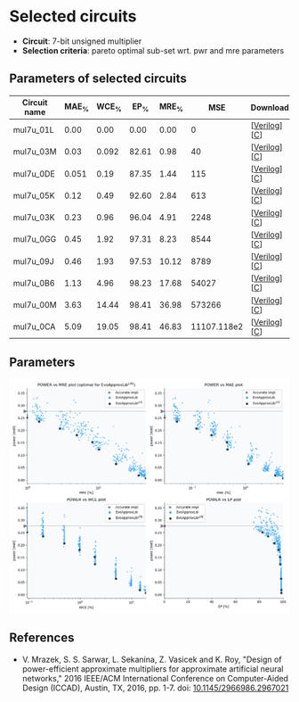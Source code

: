 
Selected circuits
===================
 - **Circuit**: 7-bit unsigned multiplier
 - **Selection criteria**: pareto optimal sub-set wrt. pwr and mre parameters

Parameters of selected circuits
----------------------------

| Circuit name | MAE<sub>%</sub> | WCE<sub>%</sub> | EP<sub>%</sub> | MRE<sub>%</sub> | MSE | Download |
| --- |  --- | --- | --- | --- | --- | --- | 
| mul7u_01L | 0.00 | 0.00 | 0.00 | 0.00 | 0 |  [[Verilog](mul7u_01L.v)]  [[C](mul7u_01L.c)] |
| mul7u_03M | 0.03 | 0.092 | 82.61 | 0.98 | 40 |  [[Verilog](mul7u_03M.v)]  [[C](mul7u_03M.c)] |
| mul7u_0DE | 0.051 | 0.19 | 87.35 | 1.44 | 115 |  [[Verilog](mul7u_0DE.v)]  [[C](mul7u_0DE.c)] |
| mul7u_05K | 0.12 | 0.49 | 92.60 | 2.84 | 613 |  [[Verilog](mul7u_05K.v)]  [[C](mul7u_05K.c)] |
| mul7u_03K | 0.23 | 0.96 | 96.04 | 4.91 | 2248 |  [[Verilog](mul7u_03K.v)]  [[C](mul7u_03K.c)] |
| mul7u_0GG | 0.45 | 1.92 | 97.31 | 8.23 | 8544 |  [[Verilog](mul7u_0GG.v)]  [[C](mul7u_0GG.c)] |
| mul7u_09J | 0.46 | 1.93 | 97.53 | 10.12 | 8789 |  [[Verilog](mul7u_09J.v)]  [[C](mul7u_09J.c)] |
| mul7u_0B6 | 1.13 | 4.96 | 98.23 | 17.68 | 54027 |  [[Verilog](mul7u_0B6.v)]  [[C](mul7u_0B6.c)] |
| mul7u_00M | 3.63 | 14.44 | 98.41 | 36.98 | 573266 |  [[Verilog](mul7u_00M.v)]  [[C](mul7u_00M.c)] |
| mul7u_0CA | 5.09 | 19.05 | 98.41 | 46.83 | 11107.118e2 |  [[Verilog](mul7u_0CA.v)]  [[C](mul7u_0CA.c)] |
    
Parameters
--------------
![Parameters figure](fig.png)

References
--------------
   - V. Mrazek, S. S. Sarwar, L. Sekanina, Z. Vasicek and K. Roy, "Design of power-efficient approximate multipliers for approximate artificial neural networks," 2016 IEEE/ACM International Conference on Computer-Aided Design (ICCAD), Austin, TX, 2016, pp. 1-7. doi: [10.1145/2966986.2967021](https://dx.doi.org/10.1145/2966986.2967021)

             